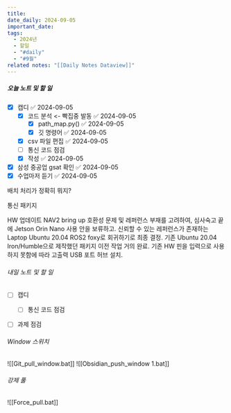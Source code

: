 ```yaml
---
title: 
date_daily: 2024-09-05
important_date: 
tags:
  - 2024년
  - 할일
  - "#daily"
  - "#9월"
related notes: "[[Daily Notes Dataview]]"
---
```

##### 오늘 노트 및 할 일 
- [x] 캡디 ✅ 2024-09-05
	- [x] 코드 분석 <- 빡집중 발동 ✅ 2024-09-05
		- [x] path_map.py() ✅ 2024-09-05
		- [x] 깃 명령어 ✅ 2024-09-05
	- [x] csv 파일 편집 ✅ 2024-09-05
	- [ ] 통신 코드 점검
	- [x] 작성 ✅ 2024-09-05
- [x] 삼성 중공업 gsat 확인 ✅ 2024-09-05
- [x] 수업마저 듣기 ✅ 2024-09-05

배치 처리가 정확히 뭐지?

통신 패키지

HW 업데이트
 NAV2 bring up 호환성 문제 및 레퍼런스 부재를 고려하여, 심사숙고 끝에 Jetson Orin Nano 사용 안을 보류하고. 신뢰할 수 있는 레퍼런스가 존재하는 Laptop Ubuntu 20.04 ROS2 foxy로 회귀하기로 최종 결정. 기존 Ubuntu 20.04 Iron/Humble으로 제작했던 패키지 이전 작업 거의 완료. 기존 HW 핀을 입력으로 사용하지 못함에 따라 고출력 USB 포트 허브 설치.

###### 내일 노트 및 할 일
- [ ] 캡디
	- [ ] 통신 코드 점검
- [ ] 과제 점검


######  Window 스위치
![[Git_pull_window.bat]]
![[Obsidian_push_window 1.bat]]



###### 강제 풀
![[Force_pull.bat]]